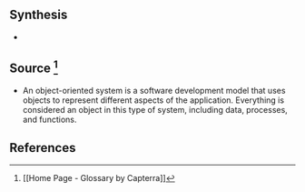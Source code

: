 ## Synthesis
- 
## Source [^1]
- An object-oriented system is a software development model that uses objects to represent different aspects of the application. Everything is considered an object in this type of system, including data, processes, and functions.
## References

[^1]: [[Home Page - Glossary by Capterra]]
